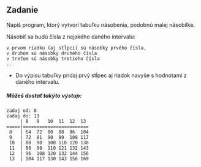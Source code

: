 ## Zadanie
Napíš program, ktorý vytvorí tabuľku násobenia, podobnú malej násobilke. 

Násobiť sa budú čísla z nejakého daného intervalu:
```
v prvom riadku (aj stĺpci) sú násobky prvého čísla,
v druhom sú násobky druhého čísla
v treťom sú násobky tretieho čísla
..
```
- Do výpisu tabuľky pridaj prvý stĺpec aj riadok navyše s hodnotami z daného intervalu.

##### Môžeš dostať takýto výstup:
```
zadaj od: 8
zadaj do: 13
     | 8   9   10  11  12  13
=====|========================
 8   | 64  72  80  88  96  104
 9   | 72  81  90  99  108 117
 10  | 80  90  100 110 120 130
 11  | 88  99  110 121 132 143
 12  | 96  108 120 132 144 156
 13  | 104 117 130 143 156 169
```